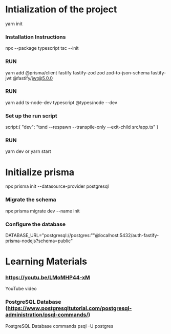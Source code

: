 # Intialization of the project
yarn init

### Installation Instructions
npx --package typescript tsc --init
### RUN
 yarn add @prisma/client fastify fastify-zod zod zod-to-json-schema fastify-jwt @fastify/jwt@5.0.0
### RUN
yarn add ts-node-dev typescript @types/node --dev 

 
### Set up the run script

 script:{
    "dev": "tsnd --respawn --transpile-only --exit-child src/app.ts"
 }


 ### RUN
 yarn dev or yarn start

 # Initialize prisma

 npx prisma init --datasource-provider postgresql


 ### Migrate the schema

 npx prisma migrate dev --name init

 ### Configure the database

DATABASE_URL="postgresql://postgres:""@localhost:5432/auth-fastify-prisma-nodejs?schema=public"

# Learning Materials
### https://youtu.be/LMoMHP44-xM
YouTube video
### PostgreSQL Database (https://www.postgresqltutorial.com/postgresql-administration/psql-commands/)
PostgreSQL Database commands
psql –U postgres

